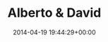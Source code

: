---
title:		"Alberto & David"
type:		"photos"
mediatype:		"upload"
location:		"Berlin, Germany"
date:		"2014-04-19 19:44:29+00:00"
album:		"people"
filename:		"alberto-david-unicorns.md"
series:		"unicorns"
cl_public_id:		"people/alberto-david-unicorns"
cl_version:		1497005320
format:		"tiff"
bytes:		3820968
width:		2158
height:		1440
colours:
- "#0D140A"
- "#1A110C"
- "#040403"
- "#12160B"
- "#080A0F"
- "#010205"
- "#13110B"
- "#130703"
- "#7F4F37"
- "#D79574"
- "#000101"
- "#080D10"
- "#010407"
- "#171418"
exposure_mode:		"Auto"
program:		"Program AE"
aperture:		"2.8"
focal_length:		"112.0 mm"
iso:		"250"
shutter_speed:		"1/320"
metering:		"Spot"
flash:		"Off, Did not fire"
white_balance:		"Custom"
colour_temp:		"4550"
has_crop:		"false"
orientation:		"Horizontal (normal)"
camera_model:		"NIKON D800"
lens_info:		"70-200mm f/2.8"
artist:		"No artist info"
x_resolution:		"300"
y_resolution:		"300"
---